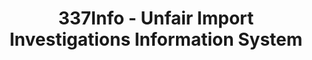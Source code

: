 ---
layout: default
bigquery: https://console.cloud.google.com/bigquery?p=patents-public-data&d=usitc_investigations&page=dataset&project=sheets-management-319211
citation: US International Trade Commission 337Info Unfair Import Investigations Information
  System
contributors: US International Trade Comission
cost: None
description: US International Trade Commission 337Info Unfair Import Investigations
  Information System contains data on investigations done under Section 337. Section
  337 declares the infringement of certain statutory intellectual property rights
  and other forms of unfair competition in import trade to be unlawful practices.
  Most Section 337 investigations involve allegations of patent or registered trademark
  infringement.
documentation: FAQ and tutorial available on the site
last_edit: 04/08/2022, 18:10:16
location: https://pubapps2.usitc.gov/337external/
maintained_by: US International Trade Comission
schema_fields:
- title
- aljAssigned
- teoReliefGranted
- issueDateOtherNonFinal
- gcAttorney
- startDateMarkmanHearing
- docketNo
- ouiiAttorney
- investigationTermDate
- copyrightNumbers
- teoProceedingInvolved
- teoIdDueDate
- lastUpdated
- investigationNo
- finalDetNoViolation
- cafcAppeals
- internalRemand
- respondent
- finalDetViolation
- investigationType
- finalIdOnViolationDue
- patentNumber
- currentActiveALJ
- htsNumbers
- dateOfPublicationFrNotice
- endDateMarkmanHearing
- ouiiParticipation
- dateCreated
- markmanHearing
- invUnfairAct
- trademarkNumbers
- actualStartDateEvidHear
- finalIdOnViolationIssue
- teoIdIssueDate
- complainant
- publication_number
- targetDate
- patentNumbers
- scheduledStartDateEvidHear
- actualEndDateEvidHear
- scheduledEndDateEvidHear
- id
- dateComplaintFiled
- currentStatus
shortname: unfair_import_investigations
tags:
- import
- legal
- trade
timeframe: 2008-2021 (prior to 2008 downloadable as a JSON file)
title: 337Info - Unfair Import Investigations Information System
uuid: 2721f5ec-e599-4890-9265-9706719fc71e
---